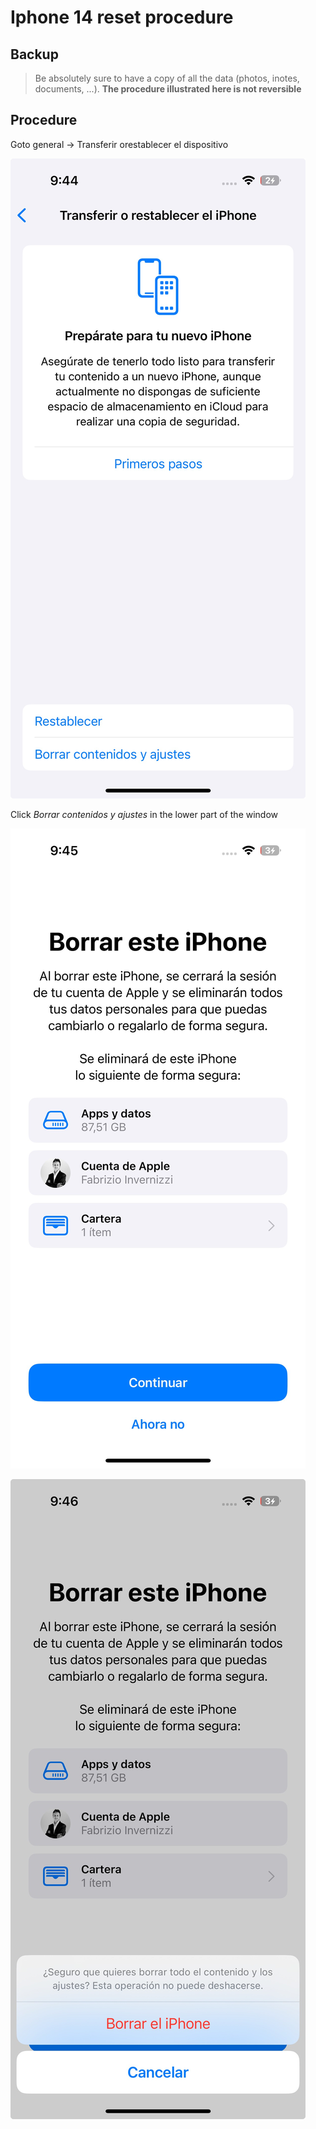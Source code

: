 # Iphone 14 reset procedure

## Backup

> Be absolutely sure to have a copy of all the data (photos, inotes, documents, ...). **The procedure illustrated here is not reversible**


## Procedure

Goto general -> Transferir orestablecer el dispositivo

![general](../images/1.jpg)

Click *Borrar contenidos y ajustes* in the lower part of the window

![reset](../images/2.jpg)

![general](../images/3.jpg)



